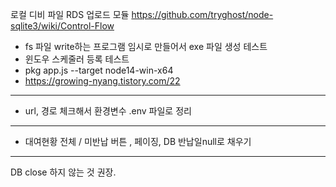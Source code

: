 로컬 디비 파일 RDS 업로드 모듈
https://github.com/tryghost/node-sqlite3/wiki/Control-Flow

- fs 파일 write하는 프로그램 임시로 만들어서 exe 파일 생성 테스트
- 윈도우 스케줄러 등록 테스트
- pkg app.js --target node14-win-x64
- https://growing-nyang.tistory.com/22

---

- url, 경로 체크해서 환경변수 .env 파일로 정리

---

- 대여현황 전체 / 미반납 버튼 , 페이징, DB 반납일null로 채우기

---

DB close 하지 않는 것 권장.
